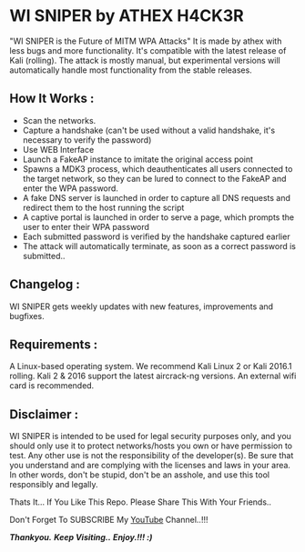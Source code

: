 # WI SNIPER by ATHEX H4CK3R


"WI SNIPER is the Future of MITM WPA Attacks" It is made by athex with less bugs and more functionality. It's compatible with the latest release of Kali (rolling). The attack is mostly manual, but experimental versions will automatically handle most functionality from the stable releases.

## How It Works :

* Scan the networks.
* Capture a handshake (can't be used without a valid handshake, it's necessary to verify the password)
* Use WEB Interface
* Launch a FakeAP instance to imitate the original access point
* Spawns a MDK3 process, which deauthenticates all users connected to the target network, so they can be lured to connect to the FakeAP and enter the WPA password.
* A fake DNS server is launched in order to capture all DNS requests and redirect them to the host running the script
* A captive portal is launched in order to serve a page, which prompts the user to enter their WPA password
* Each submitted password is verified by the handshake captured earlier
* The attack will automatically terminate, as soon as a correct password is submitted..

## Changelog :
WI SNIPER gets weekly updates with new features, improvements and bugfixes.


## Requirements :
A Linux-based operating system. We recommend Kali Linux 2 or Kali 2016.1 rolling. Kali 2 & 2016 support the latest aircrack-ng versions. An external wifi card is recommended.

## Disclaimer :

WI SNIPER is intended to be used for legal security purposes only, and you should only use it to protect networks/hosts you own or have permission to test. Any other use is not the responsibility of the developer(s).  Be sure that you understand and are complying with the  licenses and laws in your area.  In other words, don't be stupid, don't be an asshole, and use this tool responsibly and legally.



Thats It... If You Like This Repo. Please Share This With Your Friends..

 Don't Forget To SUBSCRIBE My [YouTube](https://www.youtube.com/inziXploit444) Channel..!!!

***Thankyou.***
***Keep Visiting..***
***Enjoy.!!! :)***
